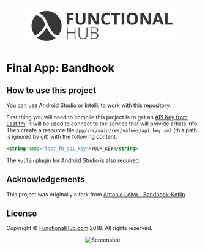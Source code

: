 <p align="center">
<a href="http://functionalhub.com"><img src="./art/logo.png" alt="Functional Hub" width="400"/></a>
</p>

# Final App: Bandhook

## How to use this project

You can use Android Studio or Intellij to work with this repository.

First thing you will need to compile this project is to get an [API Key from Last.fm](http://www.lastfm.es/api). It will be used to connect to the service that will provide artists info. Then create a resource file `app/src/main/res/values/api_key.xml` (this path is ignored by git) with the following content:

```xml
<string name="last_fm_api_key">YOUR_KEY</string>
```

The `Kotlin` plugin for Android Studio is also required.

## Acknowledgements

This project was originally a fork from [Antonio Leiva - Bandhook-Kotlin](https://github.com/antoniolg/Bandhook-Kotlin)

## License

Copyright © [FunctionalHub.com](http://functionalhub.com) 2018. All rights reserved.

<p align="center">
    <img src="./art/bandhook.gif" alt="Screenshot" width="300"/>
</p>